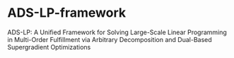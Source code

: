 # ADS-LP-framework
ADS-LP: A Unified Framework for Solving Large-Scale Linear Programming in Multi-Order Fulfillment via Arbitrary Decomposition and Dual-Based Supergradient Optimizations
